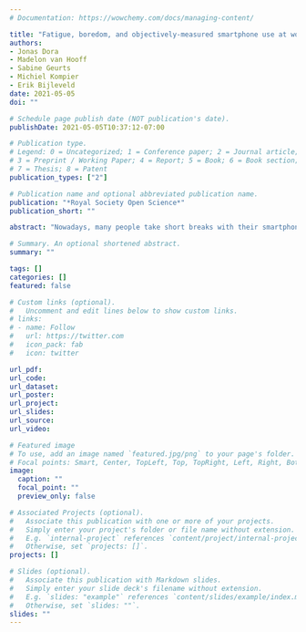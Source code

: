 ```yaml
---
# Documentation: https://wowchemy.com/docs/managing-content/

title: "Fatigue, boredom, and objectively-measured smartphone use at work"
authors: 
- Jonas Dora
- Madelon van Hooff
- Sabine Geurts
- Michiel Kompier
- Erik Bijleveld
date: 2021-05-05
doi: ""

# Schedule page publish date (NOT publication's date).
publishDate: 2021-05-05T10:37:12-07:00

# Publication type.
# Legend: 0 = Uncategorized; 1 = Conference paper; 2 = Journal article;
# 3 = Preprint / Working Paper; 4 = Report; 5 = Book; 6 = Book section;
# 7 = Thesis; 8 = Patent
publication_types: ["2"]

# Publication name and optional abbreviated publication name.
publication: "*Royal Society Open Science*"
publication_short: ""

abstract: "Nowadays, many people take short breaks with their smartphone at work. The decision whether to continue working or to take a smartphone break is a so-called labor vs leisure decision. Motivational models predict that people are more likely to switch from labor (work) to leisure (smartphone) the more fatigue or boredom they experience. In turn, fatigue and boredom are expected to decrease after the smartphone was used. However, it is not yet clear how smartphone use at work relates to fatigue and boredom. In this study, we tested these relationships in both directions. Participants (N = 83, all PhD candidates) reported their current level of fatigue and boredom every hour at work while an application continuously logged their smartphone use. Results indicate that participants were more likely to interact with their smartphone the more fatigued or bored they were, but that they did not use it for longer when more fatigued or bored. Surprisingly, participants reported increased fatigue and boredom after having used the smartphone (more). While future research is necessary, our results a) provide real-life evidence for the notion that fatigue and boredom are temporally associated with task disengagement and b) suggest that taking a short break with the smartphone may have phenomenological costs."

# Summary. An optional shortened abstract.
summary: ""

tags: []
categories: []
featured: false

# Custom links (optional).
#   Uncomment and edit lines below to show custom links.
# links:
# - name: Follow
#   url: https://twitter.com
#   icon_pack: fab
#   icon: twitter

url_pdf:
url_code:
url_dataset:
url_poster:
url_project:
url_slides:
url_source:
url_video:

# Featured image
# To use, add an image named `featured.jpg/png` to your page's folder. 
# Focal points: Smart, Center, TopLeft, Top, TopRight, Left, Right, BottomLeft, Bottom, BottomRight.
image:
  caption: ""
  focal_point: ""
  preview_only: false

# Associated Projects (optional).
#   Associate this publication with one or more of your projects.
#   Simply enter your project's folder or file name without extension.
#   E.g. `internal-project` references `content/project/internal-project/index.md`.
#   Otherwise, set `projects: []`.
projects: []

# Slides (optional).
#   Associate this publication with Markdown slides.
#   Simply enter your slide deck's filename without extension.
#   E.g. `slides: "example"` references `content/slides/example/index.md`.
#   Otherwise, set `slides: ""`.
slides: ""
---
```

